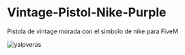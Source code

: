 # Vintage-Pistol-Nike-Purple
Pistola de vintage morada con el simbolo de nike para FiveM


![yalpveras](https://user-images.githubusercontent.com/106465930/170867721-7cc153bb-ef19-4f6a-92c9-36c8e2a28518.png)
